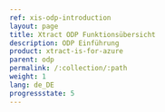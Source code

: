 ```yaml
---
ref: xis-odp-introduction
layout: page
title: Xtract ODP Funktionsübersicht
description: ODP Einführung
product: xtract-is-for-azure
parent: odp
permalink: /:collection/:path
weight: 1
lang: de_DE
progressstate: 5
---
```

